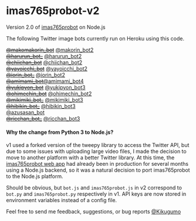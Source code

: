 # imas765probot-v2
Version 2.0 of [imas765probot](https://github.com/Kikugumo/imas765probot) on Node.js

The following Twitter image bots currently run on Heroku using this code.

[~~@makomakorin_bot~~](https://twitter.com/makomakorin_bot) [@makorin_bot2](https://twitter.com/makorin_bot2)  
[~~@harurun_bot_~~](https://twitter.com/harurun_bot_) [@harurun_bot2](https://twitter.com/harurun_bot2)  
[~~@chiichan_bot~~](https://twitter.com/chiichan_bot) [@chiichan_bot2](https://twitter.com/chiichan_bot2)  
[~~@yayoicchi_bot~~](https://twitter.com/yayoicchi_bot) [@yayoicchi_bot2](https://twitter.com/yayoicchi_bot2)  
[~~@iorin_bot_~~](https://twitter.com/iorin_bot_) [@iorin_bot2](https://twitter.com/iorin_bot2)  
[~~@amimami_bot~~](https://twitter.com/amimami_bot)[@amimami_bot4](https://twitter.com/amimami_bot4)  
[~~@yukipyon_bot~~](https://twitter.com/yukipyon_bot) [@yukipyon_bot3](https://twitter.com/yukipyon_bot3)  
[~~@ohimechin_bot~~](https://twitter.com/ohimechin_bot) [@ohimechin_bot2](https://twitter.com/ohimechin_bot2)  
[~~@mikimiki_bot_~~](https://twitter.com/mikimiki_bot_) [@mikimiki_bot3](https://twitter.com/mikimiki_bot3)  
[~~@hibikin_bot_~~](https://twitter.com/hibikin_bot_) [@hibikin_bot3](https://twitter.com/hibikin_bot3)  
[@azusasan_bot](https://twitter.com/azusasan_bot/)  
[~~@ricchan_bot_~~](https://twitter.com/ricchan_bot_) [@ricchan_bot3](https://twitter.com/ricchan_bot3)  

#### Why the change from Python 3 to Node.js?
v1 used a forked version of the tweepy library to access the Twitter API, but due to some issues with uploading large video files, I made the decision to move to another platform with a better Twitter library. At this time, the [imas765probot web app](https://imas765probot.herokuapp.com) had already been in production for several months using a Node.js backend, so it was a natural decision to port imas765probot to the Node.js platform.

Should be obvious, but `bot.js` and `imas765probot.js` in v2 correspond to `bot.py` and `imas765probot.py` respectively in v1. API keys are now stored in environment variables instead of a config file.

Feel free to send me feedback, suggestions, or bug reports [@Kikugumo](https://twitter.com/Kikugumo)
